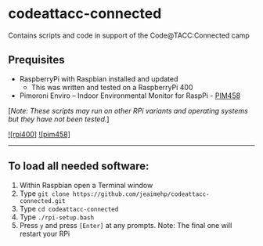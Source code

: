 # codeattacc-connected
Contains scripts and code in support of the Code@TACC:Connected camp

## Prequisites
* RaspberryPi with Raspbian installed and updated
  * This was written and tested on a RaspberryPi 400
* Pimoroni Enviro – Indoor Environmental Monitor for RaspPi - [PIM458](https://shop.pimoroni.com/products/enviro?variant=31155658457171)

[_Note: These scripts may run on other RPi variants and operating systems but they have not been tested._]


[![rpi400]](https://cdn-shop.adafruit.com/970x728/4796-12.jpg)
[![pim458]](https://cdn.shopify.com/s/files/1/0174/1800/products/Enviro-Plus-pHAT-on-white-2_300x300.jpg?v=1573820030)

---

## To load all needed software:
1. Within Raspbian open a Terminal window
2. Type ```git clone https://github.com/jeaimehp/codeattacc-connected.git```
3. Type ```cd codeattacc-connected```
4. Type ```./rpi-setup.bash```
5. Press ```y``` and press ```[Enter]``` at any prompts. Note: The final one will restart your RPi
